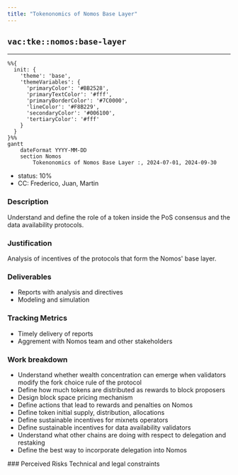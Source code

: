 ```yaml
---
title: "Tokenonomics of Nomos Base Layer"
---
```

## `vac:tke::nomos:base-layer`
---

```mermaid
%%{ 
  init: { 
    'theme': 'base', 
    'themeVariables': { 
      'primaryColor': '#BB2528', 
      'primaryTextColor': '#fff', 
      'primaryBorderColor': '#7C0000', 
      'lineColor': '#F8B229', 
      'secondaryColor': '#006100', 
      'tertiaryColor': '#fff' 
    } 
  } 
}%%
gantt
	dateFormat YYYY-MM-DD 
	section Nomos
		Tokenonomics of Nomos Base Layer :, 2024-07-01, 2024-09-30
```
- status: 10%
- CC: Frederico, Juan, Martin

### Description
Understand and define the role of a token inside the PoS consensus and the data availability protocols.

### Justification
Analysis of incentives of the protocols that form the Nomos' base layer.

### Deliverables
- Reports with analysis and directives
- Modeling and simulation

### Tracking Metrics
- Timely delivery of reports
- Aggrement with Nomos team and other stakeholders

### Work breakdown
- Understand whether wealth concentration can emerge when validators modify the fork choice rule of the protocol
- Define how much tokens are distributed as rewards to block proposers
- Design block space pricing mechanism
- Define actions that lead to rewards and penalties on Nomos
- Define token initial supply, distribution, allocations
- Define sustainable incentives for mixnets operators
- Define sustainable incentives for data availability validators
- Understand what other chains are doing with respect to delegation and restaking
- Define the best way to incorporate delegation into Nomos

### Perceived Risks
Technical and legal constraints
